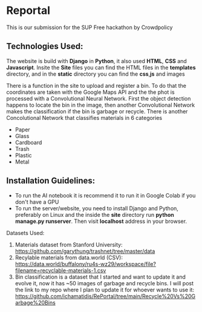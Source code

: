 # Reportal
This is our submission for the SUP Free hackathon by Crowdpolicy

## Technologies Used:
The website is build with **Django** in **Python**, it also used **HTML**, **CSS** and **Javascript**.
Insite the **Site** files you can find the HTML files in the **templates** directory, and in the **static** directory you can find the **css**,**js** and images

There is a function in the site to upload and register a bin. To do that the coordinates are taken with the Google Maps API and the the phot is processed with a Convolutional Neural Network. First the object detection happens to locate the bin in the image, then another Convolutional Network makes the classification if the bin is garbage or recycle.
There is another Concolutional Network that classifies materials in 6 categories
* Paper
* Glass
* Cardboard
* Trash
* Plastic
* Metal


## Installation Guidelines:
* To run the AI notebook it is recommend it to run it in Google Colab if you don't have a GPU
* To run the server/website, you need to install Django and Python, preferably on Linux and the inside the **site** directory run **python manage.py runserver**.
Then visit **localhost** address in your browser.

Datasets Used:
1) Materials dataset from Stanford University: https://github.com/garythung/trashnet/tree/master/data
2) Recylable materials from data.world (CSV): https://data.world/buffalony/ru4s-wz29/workspace/file?filename=recyclable-materials-1.csv
3) Bin classification is a dataset that I started and want to update it and evolve it, now it has ~50 images of garbage and recycle bins. I will post the link to my repo where I plan to update it for whoever wants to use it: https://github.com/ichamatidis/RePortal/tree/main/Recycle%20Vs%20Garbage%20Bins

